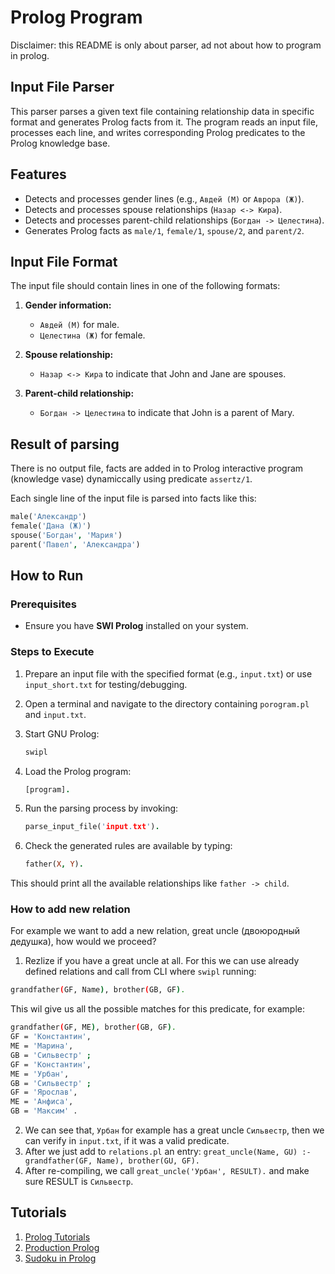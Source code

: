 # Prolog Program

Disclaimer: this README is only about parser, ad not about how to program in prolog.

## Input File Parser

This parser parses a given text file containing relationship data in specific format and generates Prolog facts from it. The program reads an input file, processes each line, and writes corresponding Prolog predicates to the Prolog knowledge base.

## Features

- Detects and processes gender lines (e.g., `Авдей (М)` or `Аврора (Ж)`).
- Detects and processes spouse relationships (`Назар <-> Кира`).
- Detects and processes parent-child relationships (`Богдан -> Целестина`).
- Generates Prolog facts as `male/1`, `female/1`, `spouse/2`, and `parent/2`.

## Input File Format

The input file should contain lines in one of the following formats:

1. **Gender information:**
   - `Авдей (М)` for male.
   - `Целестина (Ж)` for female.

2. **Spouse relationship:**
   - `Назар <-> Кира` to indicate that John and Jane are spouses.

3. **Parent-child relationship:**
   - `Богдан -> Целестина` to indicate that John is a parent of Mary.

## Result of parsing

There is no output file, facts are added in to Prolog interactive program (knowledge vase) dynamiccally using predicate `assertz/1`.

Each single line of the input file is parsed into facts like this:

```prolog
male('Александр')
female('Дана (Ж)')
spouse('Богдан', 'Мария')
parent('Павел', 'Александра')
```

## How to Run

### Prerequisites

- Ensure you have **SWI Prolog** installed on your system.

### Steps to Execute

1. Prepare an input file with the specified format (e.g., `input.txt`) or use `input_short.txt` for testing/debugging.
2. Open a terminal and navigate to the directory containing `porogram.pl` and `input.txt`.
3. Start GNU Prolog:

   ```bash
   swipl
   ```

4. Load the Prolog program:

   ```prolog
   [program].
    ```

5. Run the parsing process by invoking:

   ```prolog
   parse_input_file('input.txt').
    ```

6. Check the generated rules are available by typing:

   ```prolog
   father(X, Y).
   ```
   
This should print all the available relationships like `father -> child`.

### How to add new relation

For example we want to add a new relation, great uncle (двоюродный дедушка), how would we proceed?

1. Rezlize if you have a great uncle at all. For this we can use already defined relations and call from CLI where `swipl` running:

```bash
grandfather(GF, Name), brother(GB, GF).
```

This wil give us all the possible matches for this predicate, for example:

```bash
grandfather(GF, ME), brother(GB, GF).
GF = 'Константин',
ME = 'Марина',
GB = 'Сильвестр' ;
GF = 'Константин',
ME = 'Урбан',
GB = 'Сильвестр' ;
GF = 'Ярослав',
ME = 'Анфиса',
GB = 'Максим' .
```

2. We can see that, `Урбан` for example has a great uncle `Сильвестр`, then we can verify in `input.txt`, if it was a valid predicate.
3. After we just add to `relations.pl` an entry: `great_uncle(Name, GU) :- grandfather(GF, Name), brother(GU, GF).`
4. After re-compiling, we call `great_uncle('Урбан', RESULT).` and make sure RESULT is `Сильвестр`.

## Tutorials

1. [Prolog Tutorials](https://youtu.be/SykxWpFwMGs)
2. [Production Prolog](https://youtu.be/G_eYTctGZw8)
3. [Sudoku in Prolog](https://youtu.be/5KUdEZTu06o)
